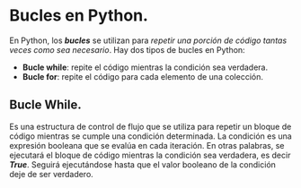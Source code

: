 # Bucles en Python.

En Python, los ***bucles*** se utilizan para *repetir una porción de código tantas veces como sea necesario*. Hay dos tipos de bucles en Python:  

* **Bucle while**: repite el código mientras la condición sea verdadera.  
* **Bucle for**: repite el código para cada elemento de una colección.  

## Bucle While.
Es una estructura de control de flujo que se utiliza para repetir un bloque de código mientras se cumple una condición determinada. La condición es una expresión booleana que se evalúa en cada iteración. En otras palabras, se ejecutará el bloque de código mientras la condición sea verdadera, es decir ***True***. Seguirá ejecutándose hasta que el valor booleano de la condición deje de ser verdadero.  
